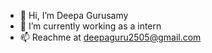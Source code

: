 - 👋 Hi, I’m Deepa Gurusamy
- 🌱 I’m currently working as a intern
- 📫 Reachme at deepaguru2505@gmail.com

<!---
deepag2505/deepag2505 is a ✨ special ✨ repository because its `README.md` (this file) appears on your GitHub profile.
You can click the Preview link to take a look at your changes.
--->
